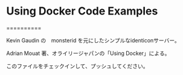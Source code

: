 # Using Docker Code Examples

==========

Kevin Gaudin の　monsterid を元にしたシンプルなidenticonサーバー。

Adrian Mouat 著、オライリージャパンの「Using Docker」による。

このファイルをチェックインして、プッシュしてください。
